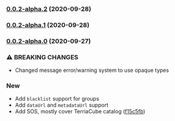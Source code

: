 ### [0.0.2-alpha.2](https://github.com/TerriaJS/catalog-converter/compare/0.0.2-alpha.1...0.0.2-alpha.2) (2020-09-28)

### [0.0.2-alpha.1](https://github.com/TerriaJS/catalog-converter/compare/0.0.2-alpha.0...0.0.2-alpha.1) (2020-09-28)

### [0.0.2-alpha.0](https://github.com/TerriaJS/catalog-converter/compare/f15c5fb7f2954051d8065799ab50995360d43411...0.0.2-alpha.0) (2020-09-27)

### ⚠ BREAKING CHANGES

- Changed message error/warning system to use opaque types

### New

- Add `blacklist` support for groups
- Add `dataUrl` and `metadataUrl` support
- Add SOS, mostly cover TerriaCube catalog ([f15c5fb](https://github.com/TerriaJS/catalog-converter/commit/f15c5fb7f2954051d8065799ab50995360d43411))
